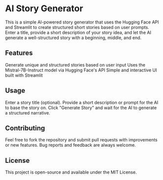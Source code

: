 # AI Story Generator

This is a simple AI-powered story generator that uses the Hugging Face API and Streamlit to create structured short stories based on user prompts. Enter a title, provide a short description of your story idea, and let the AI generate a well-structured story with a beginning, middle, and end.

## Features
Generate unique and structured stories based on user input
Uses the Mistral-7B-Instruct model via Hugging Face's API
Simple and interactive UI built with Streamlit

##  Usage
Enter a story title (optional).
Provide a short description or prompt for the AI to base the story on.
Click "Generate Story" and wait for the AI to generate a structured narrative.

## Contributing
Feel free to fork the repository and submit pull requests with improvements or new features. Bug reports and feedback are always welcome.

## License
This project is open-source and available under the MIT License.

